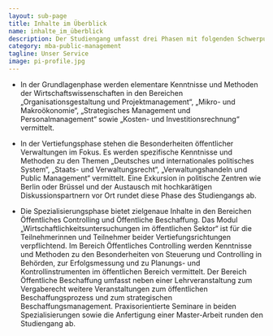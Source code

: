 ```yaml
---
layout: sub-page
title: Inhalte im Überblick
name: inhalte_im_überblick
description: Der Studiengang umfasst drei Phasen mit folgenden Schwerpunkten.
category: mba-public-management
tagline: Unser Service
image: pi-profile.jpg
---
```


* In der Grundlagenphase werden elementare Kenntnisse und Methoden der Wirtschaftswissenschaften in den Bereichen „Organisationsgestaltung und Projektmanagement“, „Mikro- und Makroökonomie“, „Strategisches Management und Personalmanagement“ sowie „Kosten- und Investitionsrechnung“ vermittelt.

* In der Vertiefungsphase stehen die Besonderheiten öffentlicher Verwaltungen im Fokus. Es werden spezifische Kenntnisse und Methoden zu den Themen „Deutsches und internationales politisches System“, „Staats- und Verwaltungsrecht“, „Verwaltungshandeln und Public Management“ vermittelt. Eine Exkursion in politische Zentren wie Berlin oder Brüssel und der Austausch mit hochkarätigen Diskussionspartnern vor Ort rundet diese Phase des Studiengangs ab.

* Die Spezialisierungsphase bietet zielgenaue Inhalte in den Bereichen Öffentliches Controlling und Öffentliche Beschaffung. Das Modul „Wirtschaftlichkeitsuntersuchungen im öffentlichen Sektor“ ist für die Teilnehmerinnen und Teilnehmer beider Vertiefungsrichtungen verpflichtend. Im Bereich Öffentliches Controlling werden Kenntnisse und Methoden zu den Besonderheiten von Steuerung und Controlling in Behörden, zur Erfolgsmessung und zu Planungs- und Kontrollinstrumenten im öffentlichen Bereich vermittelt. Der Bereich Öffentliche Beschaffung umfasst neben einer Lehrveranstaltung zum Vergaberecht weitere Veranstaltungen zum öffentlichen Beschaffungsprozess und zum strategischen Beschaffungsmanagement. Praxisorientierte Seminare in beiden Spezialisierungen sowie die Anfertigung einer Master-Arbeit runden den Studiengang ab.